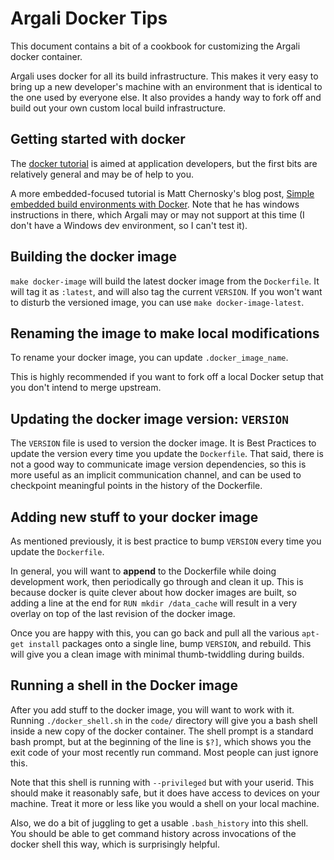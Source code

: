 # Argali Docker Tips

This document contains a bit of a cookbook for customizing the Argali
docker container.

Argali uses docker for all its build infrastructure.  This makes it
very easy to bring up a new developer's machine with an environment
that is identical to the one used by everyone else.  It also provides
a handy way to fork off and build out your own custom local build
infrastructure.

## Getting started with docker

The [docker tutorial](https://docs.docker.com/get-started/) is aimed
at application developers, but the first bits are relatively general
and may be of help to you.

A more embedded-focused tutorial is Matt Chernosky's blog post,
[Simple embedded build environments with
Docker](http://www.electronvector.com/blog/simple-embedded-build-environments-with-docker).
Note that he has windows instructions in there, which Argali may or
may not support at this time (I don't have a Windows dev environment,
so I can't test it).

## Building the docker image

`make docker-image` will build the latest docker image from the
`Dockerfile`.  It will tag it as `:latest`, and will also tag the
current `VERSION`.  If you won't want to disturb the versioned image,
you can use `make docker-image-latest`.

## Renaming the image to make local modifications

To rename your docker image, you can update `.docker_image_name`.

This is highly recommended if you want to fork off a local Docker
setup that you don't intend to merge upstream.

## Updating the docker image version: `VERSION`

The `VERSION` file is used to version the docker image.  It is Best
Practices to update the version every time you update the
`Dockerfile`.  That said, there is not a good way to communicate image
version dependencies, so this is more useful as an implicit
communication channel, and can be used to checkpoint meaningful points
in the history of the Dockerfile.

## Adding new stuff to your docker image 

As mentioned previously, it is best practice to bump `VERSION` every
time you update the `Dockerfile`.

In general, you will want to **append** to the Dockerfile while doing
development work, then periodically go through and clean it up.  This
is because docker is quite clever about how docker images are built,
so adding a line at the end for `RUN mkdir /data_cache` will result in
a very overlay on top of the last revision of the docker image.

Once you are happy with this, you can go back and pull all the various
`apt-get install` packages onto a single line, bump `VERSION`, and
rebuild.  This will give you a clean image with minimal
thumb-twiddling during builds.

## Running a shell in the Docker image

After you add stuff to the docker image, you will want to work with
it.  Running `./docker_shell.sh` in the `code/` directory will give
you a bash shell inside a new copy of the docker container.  The shell
prompt is a standard bash prompt, but at the beginning of the line is
`$?]`, which shows you the exit code of your most recently run
command.  Most people can just ignore this. 

Note that this shell is running with `--privileged` but with your
userid.  This should make it reasonably safe, but it does have access
to devices on your machine.  Treat it more or less like you would a
shell on your local machine.

Also, we do a bit of juggling to get a usable `.bash_history` into
this shell.  You should be able to get command history across
invocations of the docker shell this way, which is surprisingly
helpful.
